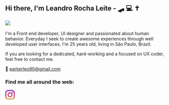 ## Hi there, I'm Leandro Rocha Leite - 🛹 💻 ✝️

![](https://c.tenor.com/2h7enlv6ZWMAAAAd/streets-of-rage-streets-of-rage4.gif)

I'm a Front end developer, UI designer and passionated about human behavior. Everyday I seek to create awesome experiences through well developed user interfaces. I'm 25 years old, living in São Paulo, Brazil.

If you are looking for a dedicated, hard-working and a focused on UX coder, feel free to contact me.

 📩 parkerleo90@gmail.com

### Find me all around the web:

<p align="left">

<a href="http://instagram.com/lleorocha_" target="blank"><img align="center" src="https://github.com/leonardo-martin/leonardo-martin/blob/main/images/socials/instagram.png" alt="" height="30" /></a>
</p>
